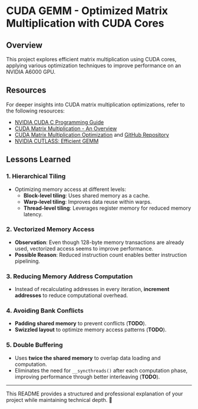 # CUDA GEMM - Optimized Matrix Multiplication with CUDA Cores

## Overview

This project explores efficient matrix multiplication using CUDA cores, applying various optimization techniques to improve performance on an NVIDIA A6000 GPU.

## Resources

For deeper insights into CUDA matrix multiplication optimizations, refer to the following resources:

- [NVIDIA CUDA C Programming Guide](https://docs.nvidia.com/cuda/cuda-c-programming-guide/index.html#shared-memory)
- [CUDA Matrix Multiplication - An Overview](https://siboehm.com/articles/22/CUDA-MMM)
- [CUDA Matrix Multiplication Optimization](https://leimao.github.io/article/CUDA-Matrix-Multiplication-Optimization/) and [GitHub Repository](https://github.com/leimao/CUDA-GEMM-Optimization/)
- [NVIDIA CUTLASS: Efficient GEMM](https://github.com/NVIDIA/cutlass/blob/main/media/docs/efficient_gemm.md)

## Lessons Learned

### 1. Hierarchical Tiling
- Optimizing memory access at different levels:
  - **Block-level tiling**: Uses shared memory as a cache.
  - **Warp-level tiling**: Improves data reuse within warps.
  - **Thread-level tiling**: Leverages register memory for reduced memory latency.

### 2. Vectorized Memory Access
- **Observation**: Even though 128-byte memory transactions are already used, vectorized access seems to improve performance.
- **Possible Reason**: Reduced instruction count enables better instruction pipelining.

### 3. Reducing Memory Address Computation
- Instead of recalculating addresses in every iteration, **increment addresses** to reduce computational overhead.

### 4. Avoiding Bank Conflicts
- **Padding shared memory** to prevent conflicts (**TODO**).
- **Swizzled layout** to optimize memory access patterns (**TODO**).

### 5. Double Buffering
- Uses **twice the shared memory** to overlap data loading and computation.
- Eliminates the need for `__syncthreads()` after each computation phase, improving performance through better interleaving (**TODO**).

---

This README provides a structured and professional explanation of your project while maintaining technical depth. 🚀
